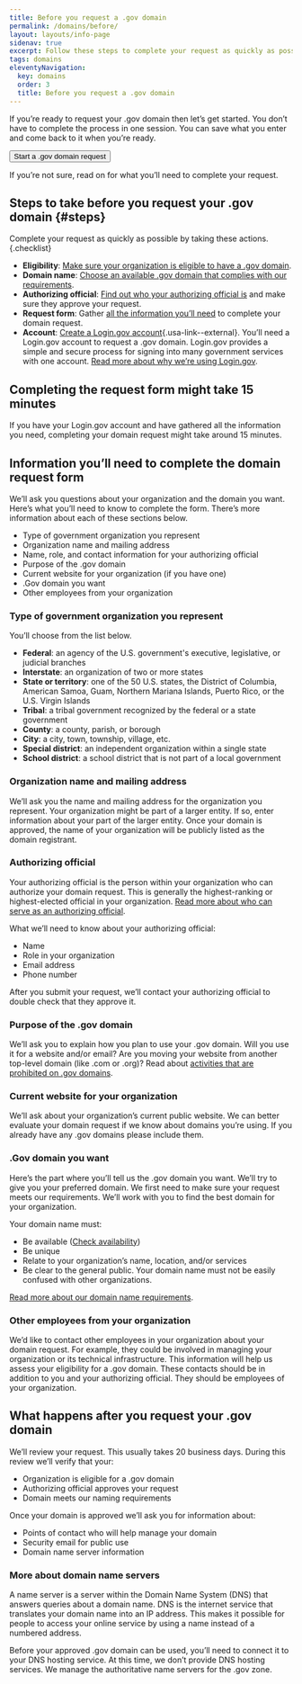 ```yaml
---
title: Before you request a .gov domain
permalink: /domains/before/
layout: layouts/info-page
sidenav: true
excerpt: Follow these steps to complete your request as quickly as possible
tags: domains
eleventyNavigation:
  key: domains
  order: 3
  title: Before you request a .gov domain
---
```


If you’re ready to request your .gov domain then let’s get started. You don’t have to complete the process in one session. You can save what you enter and come back to it when you’re ready.

<button class="usa-button">Start a .gov domain request </button>

If you’re not sure, read on for what you’ll need to complete your request.


## Steps to take before you request your .gov domain {#steps}

Complete your request as quickly as possible by taking these actions.{.checklist}
- **Eligibility**: [Make sure your organization is eligible to have a .gov domain](../eligibility/).
- **Domain name**: [Choose an available .gov domain that complies with our requirements](../choosing/).
- **Authorizing official**: [Find out who your authorizing official is](../eligibility/#you-must-have-approval-from-an-authorizing-official-within-your-organization) and make sure they approve your request.
- **Request form**: Gather [all the information you’ll need](#information-you’ll-need-to-complete-the-domain-request-form) to complete your domain request.
- **Account**: [Create a Login.gov account](https://login.gov/help/get-started/create-your-account/){.usa-link--external}. You’ll need a Login<span>.gov</span> account to request a .gov domain. Login<span>.gov</span> provides a simple and secure process for signing into many government services with one account. [Read more about why we’re using Login&#46;gov](#).


## Completing the request form might take 15 minutes

If you have your Login<span>.gov</span> account and have gathered all the information you need, completing your domain request might take around 15 minutes.


## Information you’ll need to complete the domain request form

We’ll ask you questions about your organization and the domain you want. Here’s what you’ll need to know to complete the form. There’s more information about each of these sections below.
- Type of government organization you represent
- Organization name and mailing address
- Name, role, and contact information for your authorizing official
- Purpose of the .gov domain
- Current website for your organization (if you have one)
- .Gov domain you want
- Other employees from your organization

### Type of government organization you represent

You’ll choose from the list below. 
- **Federal**: an agency of the U.S. government's executive, legislative, or judicial branches
- **Interstate**: an organization of two or more states
- **State or territory**: one of the 50 U.S. states, the District of Columbia, American Samoa, Guam, Northern Mariana Islands, Puerto Rico, or the U.S. Virgin Islands
- **Tribal**: a tribal government recognized by the federal or a state government
- **County**: a county, parish, or borough
- **City**: a city, town, township, village, etc.
- **Special district**: an independent organization within a single state
- **School district**: a school district that is not part of a local government

### Organization name and mailing address

We’ll ask you the name and mailing address for the organization you represent. Your organization might be part of a larger entity. If so, enter information about your part of the larger entity. Once your domain is approved, the name of your organization will be publicly listed as the domain registrant.

### Authorizing official

Your authorizing official is the person within your organization who can authorize your domain request. This is generally the highest-ranking or highest-elected official in your organization. [Read more about who can serve as an authorizing official](../eligibility/#you-must-have-approval-from-an-authorizing-official-within-your-organization).

What we’ll need to know about your authorizing official:
- Name
- Role in your organization
- Email address
- Phone number

After you submit your request, we’ll contact your authorizing official to double check that they approve it.

### Purpose of the .gov domain

We’ll ask you to explain how you plan to use your .gov domain. Will you use it for a website and/or email? Are you moving your website from another top-level domain (like .com or .org)? Read about [activities that are prohibited on .gov domains](../requirements/).

### Current website for your organization

We’ll ask about your organization’s current public website. We can better evaluate your domain request if we know about domains you’re using. If you already have any .gov domains please include them.

### .Gov domain you want

Here’s the part where you’ll tell us the .gov domain you want. We’ll try to give you your preferred domain. We first need to make sure your request meets our requirements. We’ll work with you to find the best domain for your organization.

Your domain name must:
- Be available ([Check availability](#))
- Be unique
- Relate to your organization’s name, location, and/or services
- Be clear to the general public. Your domain name must not be easily confused with other organizations.

[Read more about our domain name requirements](../requirements/).

### Other employees from your organization

We’d like to contact other employees in your organization about your domain request. For example, they could be involved in managing your organization or its technical infrastructure. This information will help us assess your eligibility for a .gov domain. These contacts should be in addition to you and your authorizing official. They should be employees of your organization.

## What happens after you request your .gov domain

We’ll review your request. This usually takes 20 business days. During this review we’ll verify that your:
- Organization is eligible for a .gov domain
- Authorizing official approves your request
- Domain meets our naming requirements

Once your domain is approved we’ll ask you for information about:
- Points of contact who will help manage your domain
- Security email for public use
- Domain name server information

### More about domain name servers

A name server is a server within the Domain Name System (DNS) that answers queries about a domain name. DNS is the internet service that translates your domain name into an IP address. This makes it possible for people to access your online service by using a name instead of a numbered address.

Before your approved .gov domain can be used, you’ll need to connect it to your DNS hosting service. At this time, we don’t provide DNS hosting services. We manage the authoritative name servers for the .gov zone. 

